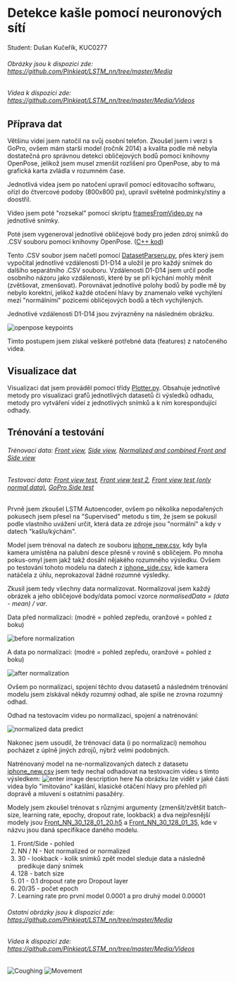 # Detekce kašle pomocí neuronových sítí

Student: Dušan Kučeřík, KUC0277


###### Obrázky jsou k dispozici zde: https://github.com/Pinkieqt/LSTM_nn/tree/master/Media
###### Videa k dispozici zde: https://github.com/Pinkieqt/LSTM_nn/tree/master/Media/Videos




## Příprava dat

Většinu videí jsem natočil na svůj osobní telefon. Zkoušel jsem i verzi s GoPro, ovšem mám starší model (ročník 2014) a kvalita podle mě nebyla dostatečná pro správnou detekci obličejových bodů pomocí knihovny OpenPose, jelikož jsem musel zmenšit rozlišení pro OpenPose, aby to má grafická karta zvládla v rozumném čase.

Jednotlivá videa jsem po natočení upravil pomocí editovacího softwaru, ořízl do čtvercové podoby (800x800 px), upravil světelné podmínky/stíny a doostřil.

Video jsem poté "rozsekal" pomocí skriptu [framesFromVideo.py](https://github.com/Pinkieqt/LSTM_nn/blob/master/OpenPose/Preparing/framesFromVideo.py) na jednotlivé snímky.

Poté jsem vygeneroval jednotlivé obličejové body pro jeden zdroj snímků do .CSV souboru pomocí knihovny OpenPose. ([C++ kod](https://github.com/Pinkieqt/LSTM_nn/blob/master/OpenPose/MyFaceImplementation.cpp))

Tento .CSV soubor jsem načetl pomocí [DatasetParseru.py](https://github.com/Pinkieqt/LSTM_nn/blob/master/Dataset_Parser.py), přes který jsem vypočítal jednotlivé vzdálenosti D1-D14 a uložil je pro každý snímek do dalšího separátního .CSV souboru. Vzdálenosti D1-D14 jsem určil podle osobního názoru jako vzdálenosti, které by se při kýchání mohly měnit (zvětšovat, zmenšovat). Porovnávat jednotlivé polohy bodů by podle mě by nebylo korektní, jelikož každé otočení hlavy by znamenalo velké vychýlení mezi "normálními" pozicemi obličejových bodů a těch vychýlených.

Jednotlivé vzdálenosti D1-D14 jsou zvýrazněny na následném obrázku.

![openpose keypoints](https://github.com/Pinkieqt/LSTM_nn/blob/master/Media/keypoints_face.png)

Tímto postupem jsem získal veškeré potřebné data (features) z natočeného videa.

## Visualizace dat

Visualizaci dat jsem prováděl pomocí třídy [Plotter.py](https://github.com/Pinkieqt/LSTM_nn/blob/master/Plotter.py). Obsahuje jednotlivé metody pro visualizaci grafů jednotlivých datasetů či výsledků odhadu, metody pro vytváření videí z jednotlivých snímků a k nim korespondující odhady.

## Trénování a testování

###### Trénovací data: [Front view](https://github.com/Pinkieqt/LSTM_nn/blob/master/Final_datasets/iphone_new.csv), [Side view](https://github.com/Pinkieqt/LSTM_nn/blob/master/Final_datasets/iphone_side.csv), [Normalized and combined Front and Side view](https://github.com/Pinkieqt/LSTM_nn/blob/master/Final_datasets/train_front_and_side.csv)
###### Testovací data: [Front view test](https://github.com/Pinkieqt/LSTM_nn/blob/master/Final_datasets/iphone_front_test.csv), [Front view test 2](https://github.com/Pinkieqt/LSTM_nn/blob/master/Final_datasets/iphone_front_test_2.csv), [Front view test (only normal data)](https://github.com/Pinkieqt/LSTM_nn/blob/master/Final_datasets/iphone_normal.csv), [GoPro Side test](https://github.com/Pinkieqt/LSTM_nn/blob/master/Final_datasets/gopro.csv)

Prvně jsem zkoušel LSTM Autoencoder, ovšem po několika nepodařených pokusech jsem přesel na "Supervised" metodu s tím, že jsem se pokusil podle vlastního uvážení určit, která data ze zdroje jsou "normální" a kdy v datech "kašlu/kýchám".  

Model jsem trénoval na datech ze souboru [iphone_new.csv](https://github.com/Pinkieqt/LSTM_nn/blob/master/Final_datasets/iphone_new.csv), kdy byla kamera umístěna na palubní desce přesně v rovině s obličejem. Po mnoha pokus-omyl jsem jakž takž dosáhl nějakého rozumného výsledku. Ovšem po testování tohoto modelu na datech z [iphone_side.csv](https://github.com/Pinkieqt/LSTM_nn/blob/master/Final_datasets/iphone_side.csv), kde kamera natáčela z úhlu, neprokazoval žádné rozumné výsledky.

Zkusil jsem tedy všechny data normalizovat. Normalizoval jsem každý obrázek a jeho obličejové body/data pomocí vzorce *normalisedData = (data - mean) / var*. 

Data před normalizací: (modré = pohled zepředu, oranžové = pohled z boku)

![before normalization](https://github.com/Pinkieqt/LSTM_nn/blob/master/Media/data%20before%20normalization.png)

A data po normalizaci: (modré = pohled zepředu, oranžové = pohled z boku)


![after normalization](https://github.com/Pinkieqt/LSTM_nn/blob/master/Media/data%20after%20normalization.png)

Ovšem po normalizaci, spojení těchto dvou datasetů a následném trénování modelu jsem získával někdy rozumný odhad, ale spíše ne zrovna rozumný odhad.

Odhad na testovacím videu po normalizaci, spojení a natrénování:

![normalized data predict](https://github.com/Pinkieqt/LSTM_nn/blob/master/Media/normalized%20data.png)

Nakonec jsem usoudil, že trénovací data (i po normalizaci) nemohou pocházet z úplně jiných zdrojů, nýbrž velmi podobných.

Natrénovaný model na ne-normalizovaných datech z datasetu [iphone_new.csv](https://github.com/Pinkieqt/LSTM_nn/blob/master/Final_datasets/iphone_new.csv) jsem tedy nechal odhadovat na testovacím videu s tímto výsledkem:
![enter image description here](https://github.com/Pinkieqt/LSTM_nn/blob/master/Media/final%20test_2.png)
Na obrázku lze vidět v jaké části videa bylo "imitováno" kašlání, klasické otáčení hlavy pro přehled při dopravě a mluvení s ostatními pasažéry.

Modely jsem zkoušel trénovat s různými argumenty (zmenšit/zvětšit batch-size, learning rate, epochy, dropout rate, lookback) a dva nejpřesnější modely jsou [Front_NN_30_128_01_20.h5](https://github.com/Pinkieqt/LSTM_nn/blob/master/Models/BFRONT_nn_30_128_01_20.h5) a [Front_NN_30_128_01_35](https://github.com/Pinkieqt/LSTM_nn/blob/master/Models/BFRONT_nn_30_128_01_35.h5), kde v názvu jsou daná specifikace daného modelu.
1. Front/Side - pohled
2. NN / N - Not normalized or normalized
3. 30 - lookback - kolik snímků zpět model sleduje data a následně predikuje daný snímek
4. 128 - batch size
5. 01 - 0.1 dropout rate pro Dropout layer
6. 20/35 - počet epoch
7. Learning rate pro první model 0.0001 a pro druhý model 0.00001

###### Ostatní obrázky jsou k dispozici zde: https://github.com/Pinkieqt/LSTM_nn/tree/master/Media
###### Videa k dispozici zde: https://github.com/Pinkieqt/LSTM_nn/tree/master/Media/Videos

![Coughing](https://github.com/Pinkieqt/LSTM_nn/blob/master/Media/test1.png)
![Movement](https://github.com/Pinkieqt/LSTM_nn/blob/master/Media/test3.png)

